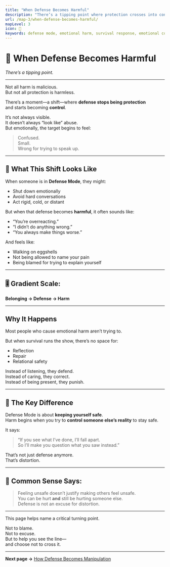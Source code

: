```yaml
---
title: "When Defense Becomes Harmful"
description: "There’s a tipping point where protection crosses into control."
url: /map-3/when-defense-becomes-harmful/
mapLevel: 3
icon: 🚨
keywords: defense mode, emotional harm, survival response, emotional control, trauma, tipping point, manipulative behavior
---
```


# 🚨 When Defense Becomes Harmful  
_There’s a tipping point._

---

Not all harm is malicious.  
But not all protection is harmless.

There’s a moment—a shift—where **defense stops being protection**  
and starts becoming **control**.

It’s not always visible.  
It doesn’t always “look like” abuse.  
But emotionally, the target begins to feel:  
> Confused.  
> Small.  
> Wrong for trying to speak up.

---

## 🧠 What This Shift Looks Like

When someone is in **Defense Mode**, they might:

- Shut down emotionally  
- Avoid hard conversations  
- Act rigid, cold, or distant  

But when that defense becomes **harmful**, it often sounds like:

- “You’re overreacting.”  
- “I didn’t do anything wrong.”  
- “You always make things worse.”

And feels like:

- Walking on eggshells  
- Not being allowed to name your pain  
- Being blamed for trying to explain yourself

---

## 🎚️ Gradient Scale:  
**Belonging → Defense → Harm**

---

## Why It Happens

Most people who cause emotional harm aren’t trying to.

But when survival runs the show, there’s no space for:

- Reflection  
- Repair  
- Relational safety

Instead of listening, they defend.  
Instead of caring, they correct.  
Instead of being present, they punish.

---

## 🧭 The Key Difference

Defense Mode is about **keeping yourself safe**.  
Harm begins when you try to **control someone else’s reality** to stay safe.

It says:  
> “If you see what I’ve done, I’ll fall apart.  
> So I’ll make you question what you saw instead.”

That’s not just defense anymore.  
That’s distortion.

---

## 🧠 Common Sense Says:

> Feeling unsafe doesn’t justify making others feel unsafe.  
> You can be hurt **and** still be hurting someone else.  
> Defense is not an excuse for distortion.

---

This page helps name a critical turning point.

Not to blame.  
Not to excuse.  
But to help you see the line—  
and choose not to cross it.

---

**Next page →** [How Defense Becomes Manipulation](/map-3/how-defense-becomes-manipulation/)